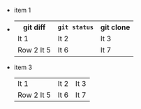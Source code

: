 <ul><li>item 1</li><li><table class="wiki-table"><tr><th>git diff</th><th><code>git status</code></th><th><strong>git clone</strong></th></tr><tr><td>It 1</td><td>It 2</td><td>It 3</td></tr><tr><td>Row 2 It 5</td><td>It 6</td><td>It 7</td></tr></table></li><li>item 3<table class="wiki-table"><tr><td>It 1</td><td>It 2</td><td>It 3</td></tr><tr><td>Row 2 It 5</td><td>It 6</td><td>It 7</td></tr></table></li></ul>
